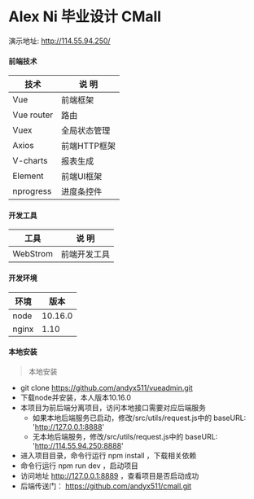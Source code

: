# Alex Ni 毕业设计 CMall
演示地址: http://114.55.94.250/
#### 前端技术
| 技术         | 说 明         |
|--------------|---------------|
|Vue|前端框架|
|Vue router|路由|
|Vuex|全局状态管理|
|Axios|前端HTTP框架|
|V-charts|报表生成|
|Element|前端UI框架|
|nprogress|进度条控件|

#### 开发工具
| 工具         | 说 明         |
|--------------|---------------|
|WebStrom|前端开发工具|

#### 开发环境
| 环境         | 版本         |
|--------------|---------------|
|node|10.16.0|
|nginx|1.10|
#### 本地安装
> 本地安装
  * git clone  https://github.com/andyx511/vueadmin.git 
  * 下载node并安装，本人版本10.16.0
  * 本项目为前后端分离项目，访问本地接口需要对应后端服务
    * 如果本地后端服务已启动，修改/src/utils/request.js中的 baseURL: 'http://127.0.0.1:8888'
    * 无本地后端服务，修改/src/utils/request.js中的 baseURL: 'http://114.55.94.250:8888'
  * 进入项目目录，命令行运行 npm install ，下载相关依赖
  * 命令行运行 npm run dev ，启动项目
  * 访问地址 http://127.0.0.1:8889 ，查看项目是否启动成功
  * 后端传送门： https://github.com/andyx511/cmall.git 